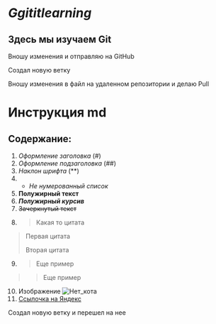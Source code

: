 # *Ggititlearning*

## Здесь мы изучаем Git

Вношу изменения и отправляю на GitHub

Создал новую ветку

Вношу изменения в файл на удаленном репозитории и делаю Pull

# Инструкция md

## Содержание:

1. *Оформление заголовка* (#)
2. *Оформление подзаголовка* (##)
3. *Наклон шрифта* (**)
4. + *Не нумерованный список*
5. **Полужирный текст**
6. ***Полужирный курсив***
7. ~~Зачеркнутый текст~~
8. >Какая то цитата
>Первая цитата
>
>Вторая цитата
9. >Еще пример
>
>>Еще пример
10. Изображение ![Нет_кота](cat.png)
11. [Ссылочка на Яндекс](www.ya.ru)

Создал новую ветку и перешел на нее

